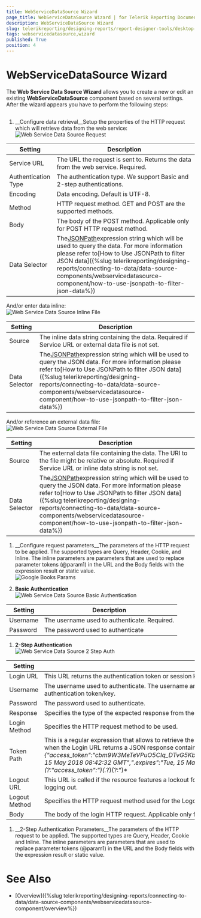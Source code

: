 ```yaml
---
title: WebServiceDataSource Wizard
page_title: WebServiceDataSource Wizard | for Telerik Reporting Documentation
description: WebServiceDataSource Wizard
slug: telerikreporting/designing-reports/report-designer-tools/desktop-designers/tools/data-source-wizards/webservicedatasource-wizard
tags: webservicedatasource,wizard
published: True
position: 4
---
```


# WebServiceDataSource Wizard



The __Web Service Data Source Wizard__ allows you to create a new or edit an existing         __WebServiceDataSource__ component based on several settings.         After the wizard appears you have to perform the following steps:       

## 

1. __Configure data retrieval__Setup the properties of the HTTP request which will retrieve data from the web service:               
  ![Web Service Data Source Request](images/DataSources/WebServiceDataSourceRequest.png)


| Setting | Description |
| ------ | ------ |
|Service URL|The URL the request is sent to. Returns the data from the web service. Required.|
|Authentication Type|The authentication type. We support Basic and 2-step authentications.|
|Encoding|Data encoding. Default is UTF-8.|
|Method|HTTP request method. GET and POST are the supported methods.|
|Body|The body of the POST method. Applicable only for POST HTTP request method.|
|Data Selector|The[JSONPath](https://www.newtonsoft.com/json/help/html/QueryJsonSelectTokenJsonPath.htm)expression string which will be used to query the data. For more information please refer to[How to Use JSONPath to filter JSON data]({%slug telerikreporting/designing-reports/connecting-to-data/data-source-components/webservicedatasource-component/how-to-use-jsonpath-to-filter-json-data%})|


And/or enter data inline:               
  ![Web Service Data Source Inline File](images/DataSources/WebServiceDataSourceInlineFile.png)


| Setting | Description |
| ------ | ------ |
|Source|The inline data string containing the data. Required if Service URL or external data file is not set.|
|Data Selector|The[JSONPath](https://www.newtonsoft.com/json/help/html/QueryJsonSelectTokenJsonPath.htm)expression string which will be used to query the JSON data. For more information please refer to[How to Use JSONPath to filter JSON data]({%slug telerikreporting/designing-reports/connecting-to-data/data-source-components/webservicedatasource-component/how-to-use-jsonpath-to-filter-json-data%})|


And/or reference an external data file:               
  ![Web Service Data Source External File](images/DataSources/WebServiceDataSourceExternalFile.png)


| Setting | Description |
| ------ | ------ |
|Source|The external data file containing the data. The URI to the file might be relative or absolute. Required if Service URL or inline data string is not set.|
|Data Selector|The[JSONPath](https://www.newtonsoft.com/json/help/html/QueryJsonSelectTokenJsonPath.htm)expression string which will be used to query the JSON data. For more information please refer to[How to Use JSONPath to filter JSON data]({%slug telerikreporting/designing-reports/connecting-to-data/data-source-components/webservicedatasource-component/how-to-use-jsonpath-to-filter-json-data%})|




1. __Configure request parameters__The parameters of the HTTP request to be applied. The supported types are Query, Header, Cookie, and Inline.               The inline parameters are parameters that are used to replace parameter tokens (@param1) in the URL and the Body fields               with the expression result or static value.               
  ![Google Books Params](images/DataSources/GoogleBooksParams.png)

1. __Basic Authentication__  
  ![Web Service Data Source Basic Authentication](images/DataSources/WebServiceDataSourceBasicAuthentication.png)


| Setting | Description |
| ------ | ------ |
|Username|The username used to authenticate. Required.|
|Password|The password used to authenticate|




1. __2-Step Authentication__  
  ![Web Service Data Source 2 Step Auth](images/DataSources/WebServiceDataSource2StepAuth.png)


| Setting | Description |
| ------ | ------ |
|Login URL|This URL returns the authentication token or session key that allows you to access the API. Required.|
|Username|The username used to authenticate. The username and password are needed only when the Login URL uses Basic Authentication to retrieve the authentication token/key.|
|Password|The password used to authenticate.|
|Response|Specifies the type of the expected response from the Login URL. JSON and plain text are supported.|
|Login Method|Specifies the HTTP request method to be used.|
|Token Path|This is a regular expression that allows to retrieve the authentication or session key from the response received via the Login URL.                     For example, when the Login URL returns a JSON response containing the authentication token in the form: *{"access_token":"cbm9W3MeTeVPuO5CIq_DTvG5KbzydpRQ","token_type":"bearer","expires_in":1799,"userName":"demouser",".issued":"Tue, 15 May 2018 08:42:32 GMT",".expires":"Tue, 15 May 2018 09:12:32 GMT"}* the token path regular expression to retrieve the token would be: *(?:"access_token":")(.*?)(?:")* |
|Logout URL|This URL is called if the resource features a lockout for having too many sessions open. Refresh the report and try again after successfully logging out.|
|Logout Method|Specifies the HTTP request method used for the Logout URL.|
|Body|The body of the login HTTP request. Applicable only for POST HTTP request method|




1. __2-Step Authentication Parameters__The parameters of the HTTP request to be applied. The supported types are Query, Header, Cookie and Inline.               The inline parameters are parameters that are used to replace parameter tokens (@param1) in the URL and the Body fields               with the expression result or static value.             

# See Also


 * [Overview]({%slug telerikreporting/designing-reports/connecting-to-data/data-source-components/webservicedatasource-component/overview%})
